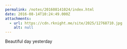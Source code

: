 ```yaml
---
permalink: /notes/201608141024/index.html
date: 2016-08-14T10:24:49.000Z
attachments:
  - url: https://cdn.rknight.me/site/2025/12768710.jpg
    alt: null
---
```


Beautiful day yesterday
